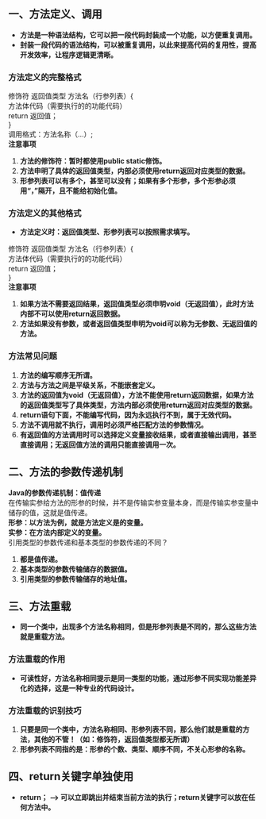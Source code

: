 <a name="nOvJq"></a>
## 一、方法定义、调用
- **方法是一种语法结构，它可以把一段代码封装成一个功能，以方便重复调用。**
- **封装一段代码的语法结构，可以被重复调用，以此来提高代码的复用性，提高开发效率，让程序逻辑更清晰。**

<a name="do5PH"></a>
### 方法定义的完整格式
修饰符  返回值类型  方法名（行参列表）{<br />方法体代码（需要执行的的功能代码）<br />return  返回值；<br />}<br />调用格式：方法名称（…）;<br />**注意事项**

1. **方法的修饰符：暂时都使用public static修饰。**
1. **方法申明了具体的返回值类型，内部必须使用return返回对应类型的数据。**
1. **形参列表可以有多个，甚至可以没有；如果有多个形参，多个形参必须用“，”隔开，且不能给初始化值。**

<a name="By1Ds"></a>
### 方法定义的其他格式

- **方法定义时：返回值类型、形参列表可以按照需求填写。**

修饰符  返回值类型  方法名（行参列表）{<br />方法体代码（需要执行的的功能代码）<br />return  返回值；<br />}<br />**注意事项**

1. **如果方法不需要返回结果，返回值类型必须申明void（无返回值），此时方法内部不可以使用return返回数据。**
1. **方法如果没有参数，或者返回值类型申明为void可以称为无参数、无返回值的方法。**

<a name="FpMm7"></a>
### 方法常见问题

1. **方法的编写顺序无所谓。**
1. **方法与方法之间是平级关系，不能嵌套定义。**
1. **方法的返回值为void（无返回值），方法不能使用return返回数据，如果方法的返回值类型写了具体类型，方法内部必须使用return返回对应类型的数据。**
1. **return语句下面，不能编写代码，因为永远执行不到，属于无效代码。**
1. **方法不调用就不执行，调用时必须严格匹配方法的参数情况。**
1. **有返回值的方法调用时可以选择定义变量接收结果，或者直接输出调用，甚至直接调用；无返回值方法的调用只能直接调用一次。**
<a name="YpQDU"></a>
## 二、方法的参数传递机制
**Java的参数传递机制：值传递**<br />在传输实参给方法的形参的时候，并不是传输实参变量本身，而是传输实参变量中储存的值，这就是值传递。<br />**形参：以方法为例，就是方法定义是的变量。**<br />**实参：在方法内部定义的变量。**<br />引用类型的参数传递和基本类型的参数传递的不同？

1. **都是值传递。**
1. **基本类型的参数传输储存的数据值。**
1. **引用类型的参数传输储存的地址值。**
<a name="g62Kr"></a>
## 三、方法重载

- **同一个类中，出现多个方法名称相同，但是形参列表是不同的，那么这些方法就是重载方法。**
<a name="N8bup"></a>
### 方法重载的作用

- **可读性好，方法名称相同提示是同一类型的功能，通过形参不同实现功能差异化的选择，这是一种专业的代码设计。**
<a name="Sn7D9"></a>
### 方法重载的识别技巧

1. **只要是同一个类中，方法名称相同、形参列表不同，那么他们就是重载的方法，其他的不管！（如：修饰符，返回值类型都无所谓）**
1. **形参列表不同指的是：形参的个数、类型、顺序不同，不关心形参的名称。**
<a name="vz99O"></a>
## 四、return关键字单独使用

- **return； ——>  可以立即跳出并结束当前方法的执行；return关键字可以放在任何方法中。**

 
